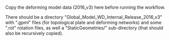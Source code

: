 Copy the deforming model data (2016_v3) here before running the workflow.

There should be a directory "Global_Model_WD_Internal_Release_2016_v3" with ".gpml" files (for topological plate and deforming networks) and some ".rot" rotation files, as well a "StaticGeometries/" sub-directory (that should also be recursively copied).